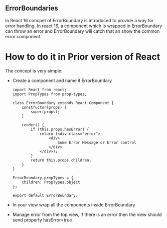 ErrorBoundaries
---------------

In React 16 concpet of ErrorBoundary is introduced to provide a way for error handling. In react 16, a component which is wrapped in ErrorBoundary can throw an error and ErrorBoundary will catch that an show the common error component.

<h1>How to do it in Prior version of React</h1>

The concept is very simple:
- Create a component and name it ErrorBoundary

  ```
  import React from react;
  import PropTypes from prop-types;

  class ErrorBoundary extends React.Component {
      constructor(props) {
          super(props);
      }

      render() {
          if (this.props.hasError) {
              return (<div class="error">
                  <div>
                      Some Error Message or Error control
                  </div>
              </div>);
          }
          return this.props.children;
      }
  }

  ErrorBoundary.propTypes = {
      children: PropTypes.object
  };

  export default ErrorBoundary;
  ```

- In your view wrap all the components inside ErrorBoundary
- Manage error from the top view, if there is an error then the view should send property hasError=true




